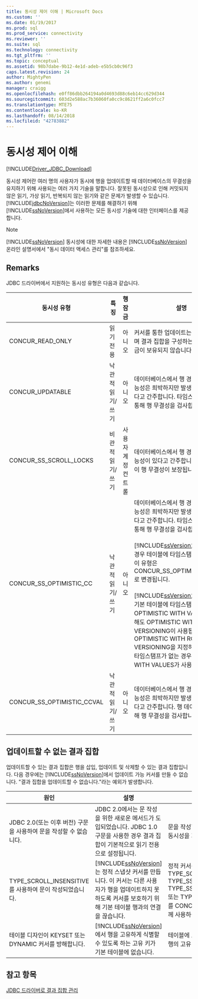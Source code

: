 ```yaml
---
title: 동시성 제어 이해 | Microsoft Docs
ms.custom: ''
ms.date: 01/19/2017
ms.prod: sql
ms.prod_service: connectivity
ms.reviewer: ''
ms.suite: sql
ms.technology: connectivity
ms.tgt_pltfrm: ''
ms.topic: conceptual
ms.assetid: 98b7dabe-9b12-4e1d-adeb-e5b5cb0c96f3
caps.latest.revision: 24
author: MightyPen
ms.author: genemi
manager: craigg
ms.openlocfilehash: e0ff86dbb264194a0d4693d88c6eb14cc629d344
ms.sourcegitcommit: 603d2e588ac7b36060fa0cc9c8621ff2a6c0fcc7
ms.translationtype: MTE75
ms.contentlocale: ko-KR
ms.lasthandoff: 08/14/2018
ms.locfileid: "42783882"
---
```

# <a name="understanding-concurrency-control"></a>동시성 제어 이해
[!INCLUDE[Driver_JDBC_Download](../../includes/driver_jdbc_download.md)]

  동시성 제어란 여러 명의 사용자가 동시에 행을 업데이트할 때 데이터베이스의 무결성을 유지하기 위해 사용되는 여러 가지 기술을 말합니다. 잘못된 동시성으로 인해 커밋되지 않은 읽기, 가상 읽기, 반복되지 않는 읽기와 같은 문제가 발생할 수 있습니다. [!INCLUDE[jdbcNoVersion](../../includes/jdbcnoversion_md.md)]는 이러한 문제를 해결하기 위해 [!INCLUDE[ssNoVersion](../../includes/ssnoversion-md.md)]에서 사용하는 모든 동시성 기술에 대한 인터페이스를 제공합니다.  
  
> [!NOTE]  
>  [!INCLUDE[ssNoVersion](../../includes/ssnoversion-md.md)] 동시성에 대한 자세한 내용은 [!INCLUDE[ssNoVersion](../../includes/ssnoversion-md.md)] 온라인 설명서에서 "동시 데이터 액세스 관리"를 참조하세요.  
  
## <a name="remarks"></a>Remarks  
 JDBC 드라이버에서 지원하는 동시성 유형은 다음과 같습니다.  
  
|동시성 유형|특징|행 잠금|설명|  
|----------------------|---------------------|---------------|-----------------|  
|CONCUR_READ_ONLY|읽기 전용|아니오|커서를 통한 업데이트는 지원되지 않으며 결과 집합을 구성하는 행에 대해 잠금이 보유되지 않습니다.|  
|CONCUR_UPDATABLE|낙관적 읽기/쓰기|아니오|데이터베이스에서 행 경합이 발생할 가능성은 희박하지만 발생할 가능성도 있다고 간주합니다. 타임스탬프 비교를 통해 행 무결성을 검사합니다.|  
|CONCUR_SS_SCROLL_LOCKS|비관적 읽기/쓰기|사용자 계정 컨트롤|데이터베이스에서 행 경합이 발생할 가능성이 있다고 간주합니다. 행 잠금 없이 행 무결성이 보장됩니다.|  
|CONCUR_SS_OPTIMISTIC_CC|낙관적 읽기/쓰기|아니오|데이터베이스에서 행 경합이 발생할 가능성은 희박하지만 발생할 가능성도 있다고 간주합니다. 타임스탬프 비교를 통해 행 무결성을 검사합니다.<br /><br /> [!INCLUDE[ssVersion2005](../../includes/ssversion2005-md.md)] 이상의 경우 테이블에 타임스탬프 열이 없으면 이 유형은 CONCUR_SS_OPTIMISTIC_CCVAL로 변경됩니다.<br /><br /> [!INCLUDE[ssVersion2000](../../includes/ssversion2000-md.md)]의 경우 기본 테이블에 타임스탬프 열이 있으면 OPTIMISTIC WITH VALUES를 지정해도 OPTIMISTIC WITH ROW VERSIONING이 사용됩니다. OPTIMISTIC WITH ROW VERSIONING을 지정하고 테이블에 타임스탬프가 없는 경우 OPTIMISTIC WITH VALUES가 사용됩니다.|  
|CONCUR_SS_OPTIMISTIC_CCVAL|낙관적 읽기/쓰기|아니오|데이터베이스에서 행 경합이 발생할 가능성은 희박하지만 발생할 가능성도 있다고 간주합니다. 행 데이터 비교를 통해 행 무결성을 검사합니다.|  
  
## <a name="result-sets-that-are-not-updateable"></a>업데이트할 수 없는 결과 집합  
 업데이트할 수 있는 결과 집합은 행을 삽입, 업데이트 및 삭제할 수 있는 결과 집합입니다. 다음 경우에는 [!INCLUDE[ssNoVersion](../../includes/ssnoversion-md.md)]에서 업데이트 가능 커서를 만들 수 없습니다. "결과 집합을 업데이트할 수 없습니다."라는 예외가 발생합니다.  
  
|원인|설명|해결책|  
|-----------|-----------------|------------|  
|JDBC 2.0(또는 이후 버전) 구문을 사용하여 문을 작성할 수 없습니다.|JDBC 2.0에서는 문 작성을 위한 새로운 메서드가 도입되었습니다. JDBC 1.0 구문을 사용한 경우 결과 집합이 기본적으로 읽기 전용으로 설정됩니다.|문을 작성할 때 결과 집합 유형과 동시성을 지정하십시오.|  
|TYPE_SCROLL_INSENSITIVE를 사용하여 문이 작성되었습니다.|[!INCLUDE[ssNoVersion](../../includes/ssnoversion-md.md)]는 정적 스냅샷 커서를 만듭니다. 이 커서는 다른 사용자가 행을 업데이트하지 못하도록 커서를 보호하기 위해 기본 테이블 행과의 연결을 끊습니다.|정적 커서를 만들지 않으려면 TYPE_SCROLL_SENSITIVE, TYPE_SS_SCROLL_KEYSET, TYPE_SS_SCROLL_DYNAMIC 또는 TYPE_FORWARD_ONLY를 CONCUR_UPDATABLE과 함께 사용하십시오.|  
|테이블 디자인이 KEYSET 또는 DYNAMIC 커서를 방해합니다.|[!INCLUDE[ssNoVersion](../../includes/ssnoversion-md.md)]에서 행을 고유하게 식별할 수 있도록 하는 고유 키가 기본 테이블에 없습니다.|테이블에 고유 키를 추가하여 각 행의 고유 ID를 제공하십시오.|  
  
## <a name="see-also"></a>참고 항목  
 [JDBC 드라이버로 결과 집합 관리](../../connect/jdbc/managing-result-sets-with-the-jdbc-driver.md)  
  
  
